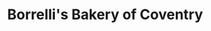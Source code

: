 ---
title: "Borrelli's Bakery of Coventry"
url: /coventry/borrellis-bakery-of-coventry/
shop: Bäckerei
---